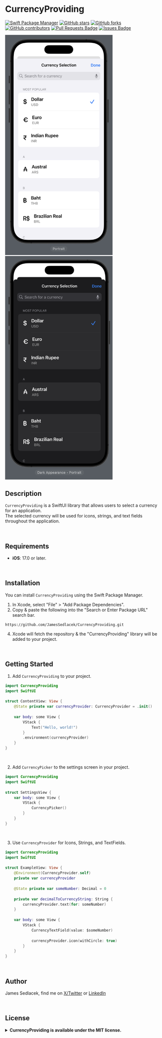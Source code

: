 # CurrencyProviding

[![Swift Package Manager](https://img.shields.io/badge/Swift%20Package%20Manager-compatible-brightgreen.svg)](https://github.com/apple/swift-package-manager)
[![GitHub stars](https://img.shields.io/github/stars/JamesSedlacek/CurrencyProviding.svg)](https://github.com/JamesSedlacek/CurrencyProviding/stargazers)
[![GitHub forks](https://img.shields.io/github/forks/JamesSedlacek/CurrencyProviding.svg?color=blue)](https://github.com/JamesSedlacek/CurrencyProviding/network)
[![GitHub contributors](https://img.shields.io/github/contributors/JamesSedlacek/CurrencyProviding.svg?color=blue)](https://github.com/JamesSedlacek/CurrencyProviding/network)
<a href="https://github.com/JamesSedlacek/CurrencyProviding/pulls"><img src="https://img.shields.io/github/issues-pr/JamesSedlacek/CurrencyProviding" alt="Pull Requests Badge"/></a>
<a href="https://github.com/JamesSedlacek/CurrencyProviding/issues"><img src="https://img.shields.io/github/issues/JamesSedlacek/CurrencyProviding" alt="Issues Badge"/></a>


<p align="left">
  <img src = "https://github.com/JamesSedlacek/CurrencyProviding/blob/main/Assets/CurrencyPicker_Light.png" width="350">
  <img src = "https://github.com/JamesSedlacek/CurrencyProviding/blob/main/Assets/CurrencyPicker_Dark.png" width="350">
</p>

## Description
`CurrencyProviding` is a SwiftUI library that allows users to select a currency for an application. <br>
The selected currency will be used for icons, strings, and text fields throughout the application.

<br>

## Requirements

- **iOS**: 17.0 or later.

<br>

## Installation

You can install `CurrencyProviding` using the Swift Package Manager.

1. In Xcode, select "File" > "Add Package Dependencies".
2. Copy & paste the following into the "Search or Enter Package URL" search bar.
```
https://github.com/JamesSedlacek/CurrencyProviding.git
```
4. Xcode will fetch the repository & the "CurrencyProviding" library will be added to your project.

<br>

## Getting Started

1. Add `CurrencyProviding` to your project.
```swift
import CurrencyProviding
import SwiftUI

struct ContentView: View {
    @State private var currencyProvider: CurrencyProvider = .init()

    var body: some View {
        VStack {
            Text("Hello, world!")
        }
        .environment(currencyProvider)
    }
}
```

<br>

2. Add `CurrencyPicker` to the settings screen in your project.
```swift
import CurrencyProviding
import SwiftUI

struct SettingsView {
    var body: some View {
        VStack {
            CurrencyPicker()
        }
    }
}
```

<br>

3. Use `CurrencyProvider` for Icons, Strings, and TextFields.
```swift
import CurrencyProviding
import SwiftUI

struct ExampleView: View {
    @Environment(CurrencyProvider.self)
    private var currencyProvider

    @State private var someNumber: Decimal = 0

    private var decimalToCurrencyString: String {
        currencyProvider.text(for: someNumber)
    }

    var body: some View {
        VStack {
            CurrencyTextField(value: $someNumber)

            currencyProvider.icon(withCircle: true)
        }
    }
}
```

<br>

## Author

James Sedlacek, find me on [X/Twitter](https://twitter.com/jsedlacekjr) or [LinkedIn](https://www.linkedin.com/in/jamessedlacekjr/)

<br>

## License

<details>
  <summary><strong>CurrencyProviding is available under the MIT license.</strong></summary>
  <br>

Copyright (c) 2023 James Sedlacek

Permission is hereby granted, free of charge, to any person obtaining a copy
of this software and associated documentation files (the "Software"), to deal
in the Software without restriction, including without limitation the rights
to use, copy, modify, merge, publish, distribute, sublicense, and/or sell
copies of the Software, and to permit persons to whom the Software is
furnished to do so, subject to the following conditions:

The above copyright notice and this permission notice shall be included in
all copies or substantial portions of the Software.

THE SOFTWARE IS PROVIDED "AS IS", WITHOUT WARRANTY OF ANY KIND, EXPRESS OR
IMPLIED, INCLUDING BUT NOT LIMITED TO THE WARRANTIES OF MERCHANTABILITY,
FITNESS FOR A PARTICULAR PURPOSE AND NONINFRINGEMENT. IN NO EVENT SHALL THE
AUTHORS OR COPYRIGHT HOLDERS BE LIABLE FOR ANY CLAIM, DAMAGES OR OTHER
LIABILITY, WHETHER IN AN ACTION OF CONTRACT, TORT OR OTHERWISE, ARISING FROM,
OUT OF OR IN CONNECTION WITH THE SOFTWARE OR THE USE OR OTHER DEALINGS IN
THE SOFTWARE.

</details>
